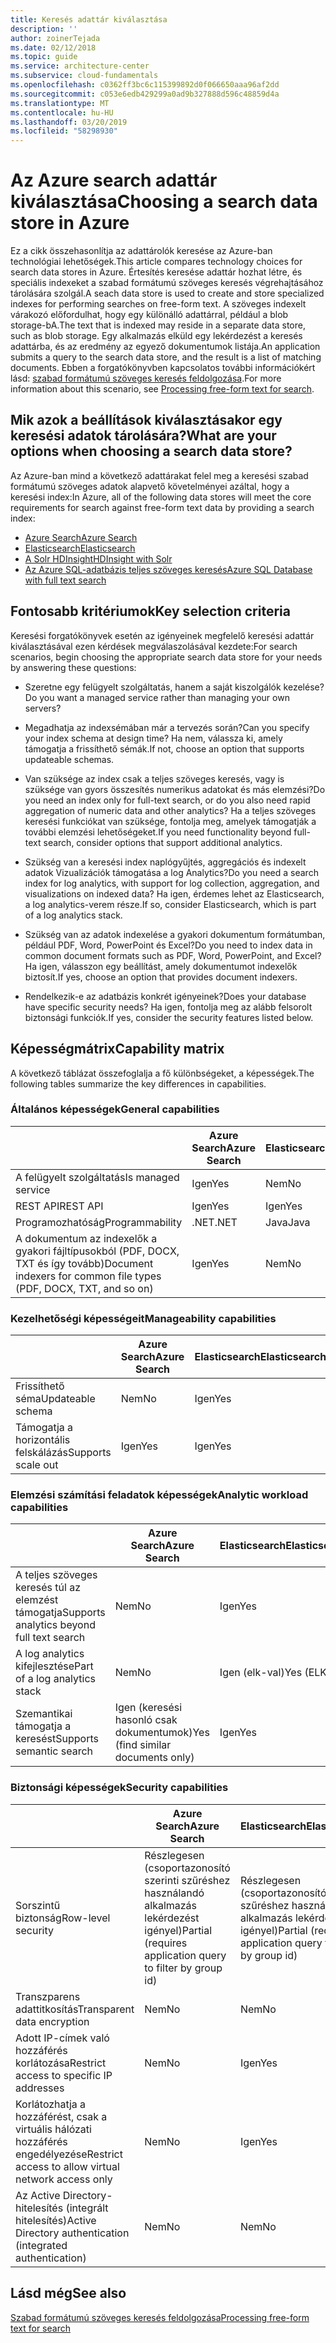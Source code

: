 ```yaml
---
title: Keresés adattár kiválasztása
description: ''
author: zoinerTejada
ms.date: 02/12/2018
ms.topic: guide
ms.service: architecture-center
ms.subservice: cloud-fundamentals
ms.openlocfilehash: c0362ff3bc6c115399892d0f066650aaa96af2dd
ms.sourcegitcommit: c053e6edb429299a0ad9b327888d596c48859d4a
ms.translationtype: MT
ms.contentlocale: hu-HU
ms.lasthandoff: 03/20/2019
ms.locfileid: "58298930"
---
```

# <a name="choosing-a-search-data-store-in-azure"></a><span data-ttu-id="eda3b-102">Az Azure search adattár kiválasztása</span><span class="sxs-lookup"><span data-stu-id="eda3b-102">Choosing a search data store in Azure</span></span>

<span data-ttu-id="eda3b-103">Ez a cikk összehasonlítja az adattárolók keresése az Azure-ban technológiai lehetőségek.</span><span class="sxs-lookup"><span data-stu-id="eda3b-103">This article compares technology choices for search data stores in Azure.</span></span> <span data-ttu-id="eda3b-104">Értesítés keresése adattár hozhat létre, és speciális indexeket a szabad formátumú szöveges keresés végrehajtásához tárolására szolgál.</span><span class="sxs-lookup"><span data-stu-id="eda3b-104">A seach data store is used to create and store specialized indexes for performing searches on free-form text.</span></span> <span data-ttu-id="eda3b-105">A szöveges indexelt várakozó előfordulhat, hogy egy különálló adattárral, például a blob storage-bA.</span><span class="sxs-lookup"><span data-stu-id="eda3b-105">The text that is indexed may reside in a separate data store, such as blob storage.</span></span> <span data-ttu-id="eda3b-106">Egy alkalmazás elküld egy lekérdezést a keresés adattárba, és az eredmény az egyező dokumentumok listája.</span><span class="sxs-lookup"><span data-stu-id="eda3b-106">An application submits a query to the search data store, and the result is a list of matching documents.</span></span> <span data-ttu-id="eda3b-107">Ebben a forgatókönyvben kapcsolatos további információkért lásd: [szabad formátumú szöveges keresés feldolgozása](../scenarios/search.md).</span><span class="sxs-lookup"><span data-stu-id="eda3b-107">For more information about this scenario, see [Processing free-form text for search](../scenarios/search.md).</span></span>

<!-- markdownlint-disable MD026 -->

## <a name="what-are-your-options-when-choosing-a-search-data-store"></a><span data-ttu-id="eda3b-108">Mik azok a beállítások kiválasztásakor egy keresési adatok tárolására?</span><span class="sxs-lookup"><span data-stu-id="eda3b-108">What are your options when choosing a search data store?</span></span>

<!-- markdownlint-enable MD026 -->

<span data-ttu-id="eda3b-109">Az Azure-ban mind a következő adattárakat felel meg a keresési szabad formátumú szöveges adatok alapvető követelményei azáltal, hogy a keresési index:</span><span class="sxs-lookup"><span data-stu-id="eda3b-109">In Azure, all of the following data stores will meet the core requirements for search against free-form text data by providing a search index:</span></span>

- [<span data-ttu-id="eda3b-110">Azure Search</span><span class="sxs-lookup"><span data-stu-id="eda3b-110">Azure Search</span></span>](/azure/search/search-what-is-azure-search)
- [<span data-ttu-id="eda3b-111">Elasticsearch</span><span class="sxs-lookup"><span data-stu-id="eda3b-111">Elasticsearch</span></span>](https://azuremarketplace.microsoft.com/marketplace/apps/elastic.elasticsearch?tab=Overview)
- [<span data-ttu-id="eda3b-112">A Solr HDInsight</span><span class="sxs-lookup"><span data-stu-id="eda3b-112">HDInsight with Solr</span></span>](/azure/hdinsight/hdinsight-hadoop-solr-install-linux)
- [<span data-ttu-id="eda3b-113">Az Azure SQL-adatbázis teljes szöveges keresés</span><span class="sxs-lookup"><span data-stu-id="eda3b-113">Azure SQL Database with full text search</span></span>](/sql/relational-databases/search/full-text-search)

## <a name="key-selection-criteria"></a><span data-ttu-id="eda3b-114">Fontosabb kritériumok</span><span class="sxs-lookup"><span data-stu-id="eda3b-114">Key selection criteria</span></span>

<span data-ttu-id="eda3b-115">Keresési forgatókönyvek esetén az igényeinek megfelelő keresési adattár kiválasztásával ezen kérdések megválaszolásával kezdete:</span><span class="sxs-lookup"><span data-stu-id="eda3b-115">For search scenarios, begin choosing the appropriate search data store for your needs by answering these questions:</span></span>

- <span data-ttu-id="eda3b-116">Szeretne egy felügyelt szolgáltatás, hanem a saját kiszolgálók kezelése?</span><span class="sxs-lookup"><span data-stu-id="eda3b-116">Do you want a managed service rather than managing your own servers?</span></span>

- <span data-ttu-id="eda3b-117">Megadhatja az indexsémában már a tervezés során?</span><span class="sxs-lookup"><span data-stu-id="eda3b-117">Can you specify your index schema at design time?</span></span> <span data-ttu-id="eda3b-118">Ha nem, válassza ki, amely támogatja a frissíthető sémák.</span><span class="sxs-lookup"><span data-stu-id="eda3b-118">If not, choose an option that supports updateable schemas.</span></span>

- <span data-ttu-id="eda3b-119">Van szüksége az index csak a teljes szöveges keresés, vagy is szüksége van gyors összesítés numerikus adatokat és más elemzési?</span><span class="sxs-lookup"><span data-stu-id="eda3b-119">Do you need an index only for full-text search, or do you also need rapid aggregation of numeric data and other analytics?</span></span> <span data-ttu-id="eda3b-120">Ha a teljes szöveges keresési funkciókat van szüksége, fontolja meg, amelyek támogatják a további elemzési lehetőségeket.</span><span class="sxs-lookup"><span data-stu-id="eda3b-120">If you need functionality beyond full-text search, consider options that support additional analytics.</span></span>

- <span data-ttu-id="eda3b-121">Szükség van a keresési index naplógyűjtés, aggregációs és indexelt adatok Vizualizációk támogatása a log Analytics?</span><span class="sxs-lookup"><span data-stu-id="eda3b-121">Do you need a search index for log analytics, with support for log collection, aggregation, and visualizations on indexed data?</span></span> <span data-ttu-id="eda3b-122">Ha igen, érdemes lehet az Elasticsearch, a log analytics-verem része.</span><span class="sxs-lookup"><span data-stu-id="eda3b-122">If so, consider Elasticsearch, which is part of a log analytics stack.</span></span>

- <span data-ttu-id="eda3b-123">Szükség van az adatok indexelése a gyakori dokumentum formátumban, például PDF, Word, PowerPoint és Excel?</span><span class="sxs-lookup"><span data-stu-id="eda3b-123">Do you need to index data in common document formats such as PDF, Word, PowerPoint, and Excel?</span></span> <span data-ttu-id="eda3b-124">Ha igen, válasszon egy beállítást, amely dokumentumot indexelők biztosít.</span><span class="sxs-lookup"><span data-stu-id="eda3b-124">If yes, choose an option that provides document indexers.</span></span>

- <span data-ttu-id="eda3b-125">Rendelkezik-e az adatbázis konkrét igényeinek?</span><span class="sxs-lookup"><span data-stu-id="eda3b-125">Does your database have specific security needs?</span></span> <span data-ttu-id="eda3b-126">Ha igen, fontolja meg az alább felsorolt biztonsági funkciók.</span><span class="sxs-lookup"><span data-stu-id="eda3b-126">If yes, consider the security features listed below.</span></span>

## <a name="capability-matrix"></a><span data-ttu-id="eda3b-127">Képességmátrix</span><span class="sxs-lookup"><span data-stu-id="eda3b-127">Capability matrix</span></span>

<span data-ttu-id="eda3b-128">A következő táblázat összefoglalja a fő különbségeket, a képességek.</span><span class="sxs-lookup"><span data-stu-id="eda3b-128">The following tables summarize the key differences in capabilities.</span></span>

### <a name="general-capabilities"></a><span data-ttu-id="eda3b-129">Általános képességek</span><span class="sxs-lookup"><span data-stu-id="eda3b-129">General capabilities</span></span>

| | <span data-ttu-id="eda3b-130">Azure Search</span><span class="sxs-lookup"><span data-stu-id="eda3b-130">Azure Search</span></span> | <span data-ttu-id="eda3b-131">Elasticsearch</span><span class="sxs-lookup"><span data-stu-id="eda3b-131">Elasticsearch</span></span> | <span data-ttu-id="eda3b-132">A Solr HDInsight</span><span class="sxs-lookup"><span data-stu-id="eda3b-132">HDInsight with Solr</span></span> | <span data-ttu-id="eda3b-133">SQL Database</span><span class="sxs-lookup"><span data-stu-id="eda3b-133">SQL Database</span></span> |
| --- | --- | --- | --- | --- |
| <span data-ttu-id="eda3b-134">A felügyelt szolgáltatás</span><span class="sxs-lookup"><span data-stu-id="eda3b-134">Is managed service</span></span> | <span data-ttu-id="eda3b-135">Igen</span><span class="sxs-lookup"><span data-stu-id="eda3b-135">Yes</span></span> | <span data-ttu-id="eda3b-136">Nem</span><span class="sxs-lookup"><span data-stu-id="eda3b-136">No</span></span> | <span data-ttu-id="eda3b-137">Igen</span><span class="sxs-lookup"><span data-stu-id="eda3b-137">Yes</span></span> | <span data-ttu-id="eda3b-138">Igen</span><span class="sxs-lookup"><span data-stu-id="eda3b-138">Yes</span></span> |  
| <span data-ttu-id="eda3b-139">REST API</span><span class="sxs-lookup"><span data-stu-id="eda3b-139">REST API</span></span> | <span data-ttu-id="eda3b-140">Igen</span><span class="sxs-lookup"><span data-stu-id="eda3b-140">Yes</span></span> | <span data-ttu-id="eda3b-141">Igen</span><span class="sxs-lookup"><span data-stu-id="eda3b-141">Yes</span></span> | <span data-ttu-id="eda3b-142">Igen</span><span class="sxs-lookup"><span data-stu-id="eda3b-142">Yes</span></span> | <span data-ttu-id="eda3b-143">Nem</span><span class="sxs-lookup"><span data-stu-id="eda3b-143">No</span></span> |
| <span data-ttu-id="eda3b-144">Programozhatóság</span><span class="sxs-lookup"><span data-stu-id="eda3b-144">Programmability</span></span> | <span data-ttu-id="eda3b-145">.NET</span><span class="sxs-lookup"><span data-stu-id="eda3b-145">.NET</span></span> | <span data-ttu-id="eda3b-146">Java</span><span class="sxs-lookup"><span data-stu-id="eda3b-146">Java</span></span> | <span data-ttu-id="eda3b-147">Java</span><span class="sxs-lookup"><span data-stu-id="eda3b-147">Java</span></span> | <span data-ttu-id="eda3b-148">T-SQL</span><span class="sxs-lookup"><span data-stu-id="eda3b-148">T-SQL</span></span> |
| <span data-ttu-id="eda3b-149">A dokumentum az indexelők a gyakori fájltípusokból (PDF, DOCX, TXT és így tovább)</span><span class="sxs-lookup"><span data-stu-id="eda3b-149">Document indexers for common file types (PDF, DOCX, TXT, and so on)</span></span> | <span data-ttu-id="eda3b-150">Igen</span><span class="sxs-lookup"><span data-stu-id="eda3b-150">Yes</span></span> | <span data-ttu-id="eda3b-151">Nem</span><span class="sxs-lookup"><span data-stu-id="eda3b-151">No</span></span> | <span data-ttu-id="eda3b-152">Igen</span><span class="sxs-lookup"><span data-stu-id="eda3b-152">Yes</span></span> | <span data-ttu-id="eda3b-153">Nem</span><span class="sxs-lookup"><span data-stu-id="eda3b-153">No</span></span> |

### <a name="manageability-capabilities"></a><span data-ttu-id="eda3b-154">Kezelhetőségi képességeit</span><span class="sxs-lookup"><span data-stu-id="eda3b-154">Manageability capabilities</span></span>

| | <span data-ttu-id="eda3b-155">Azure Search</span><span class="sxs-lookup"><span data-stu-id="eda3b-155">Azure Search</span></span> | <span data-ttu-id="eda3b-156">Elasticsearch</span><span class="sxs-lookup"><span data-stu-id="eda3b-156">Elasticsearch</span></span> | <span data-ttu-id="eda3b-157">A Solr HDInsight</span><span class="sxs-lookup"><span data-stu-id="eda3b-157">HDInsight with Solr</span></span> | <span data-ttu-id="eda3b-158">SQL Database</span><span class="sxs-lookup"><span data-stu-id="eda3b-158">SQL Database</span></span> |
| --- | --- | --- | --- | --- |
| <span data-ttu-id="eda3b-159">Frissíthető séma</span><span class="sxs-lookup"><span data-stu-id="eda3b-159">Updateable schema</span></span> | <span data-ttu-id="eda3b-160">Nem</span><span class="sxs-lookup"><span data-stu-id="eda3b-160">No</span></span> | <span data-ttu-id="eda3b-161">Igen</span><span class="sxs-lookup"><span data-stu-id="eda3b-161">Yes</span></span> | <span data-ttu-id="eda3b-162">Igen</span><span class="sxs-lookup"><span data-stu-id="eda3b-162">Yes</span></span> | <span data-ttu-id="eda3b-163">Igen</span><span class="sxs-lookup"><span data-stu-id="eda3b-163">Yes</span></span> |
| <span data-ttu-id="eda3b-164">Támogatja a horizontális felskálázás</span><span class="sxs-lookup"><span data-stu-id="eda3b-164">Supports scale out</span></span>  | <span data-ttu-id="eda3b-165">Igen</span><span class="sxs-lookup"><span data-stu-id="eda3b-165">Yes</span></span> | <span data-ttu-id="eda3b-166">Igen</span><span class="sxs-lookup"><span data-stu-id="eda3b-166">Yes</span></span> | <span data-ttu-id="eda3b-167">Igen</span><span class="sxs-lookup"><span data-stu-id="eda3b-167">Yes</span></span> | <span data-ttu-id="eda3b-168">Nem</span><span class="sxs-lookup"><span data-stu-id="eda3b-168">No</span></span> |

### <a name="analytic-workload-capabilities"></a><span data-ttu-id="eda3b-169">Elemzési számítási feladatok képességek</span><span class="sxs-lookup"><span data-stu-id="eda3b-169">Analytic workload capabilities</span></span>

| | <span data-ttu-id="eda3b-170">Azure Search</span><span class="sxs-lookup"><span data-stu-id="eda3b-170">Azure Search</span></span> | <span data-ttu-id="eda3b-171">Elasticsearch</span><span class="sxs-lookup"><span data-stu-id="eda3b-171">Elasticsearch</span></span> | <span data-ttu-id="eda3b-172">A Solr HDInsight</span><span class="sxs-lookup"><span data-stu-id="eda3b-172">HDInsight with Solr</span></span> | <span data-ttu-id="eda3b-173">SQL Database</span><span class="sxs-lookup"><span data-stu-id="eda3b-173">SQL Database</span></span> |
| --- | --- | --- | --- | --- |
| <span data-ttu-id="eda3b-174">A teljes szöveges keresés túl az elemzést támogatja</span><span class="sxs-lookup"><span data-stu-id="eda3b-174">Supports analytics beyond full text search</span></span> | <span data-ttu-id="eda3b-175">Nem</span><span class="sxs-lookup"><span data-stu-id="eda3b-175">No</span></span> | <span data-ttu-id="eda3b-176">Igen</span><span class="sxs-lookup"><span data-stu-id="eda3b-176">Yes</span></span> | <span data-ttu-id="eda3b-177">Igen</span><span class="sxs-lookup"><span data-stu-id="eda3b-177">Yes</span></span> | <span data-ttu-id="eda3b-178">Igen</span><span class="sxs-lookup"><span data-stu-id="eda3b-178">Yes</span></span> |
| <span data-ttu-id="eda3b-179">A log analytics kifejlesztése</span><span class="sxs-lookup"><span data-stu-id="eda3b-179">Part of a log analytics stack</span></span> | <span data-ttu-id="eda3b-180">Nem</span><span class="sxs-lookup"><span data-stu-id="eda3b-180">No</span></span> | <span data-ttu-id="eda3b-181">Igen (elk-val)</span><span class="sxs-lookup"><span data-stu-id="eda3b-181">Yes (ELK)</span></span> |  <span data-ttu-id="eda3b-182">Nem</span><span class="sxs-lookup"><span data-stu-id="eda3b-182">No</span></span> | <span data-ttu-id="eda3b-183">Nem</span><span class="sxs-lookup"><span data-stu-id="eda3b-183">No</span></span> |
| <span data-ttu-id="eda3b-184">Szemantikai támogatja a keresést</span><span class="sxs-lookup"><span data-stu-id="eda3b-184">Supports semantic search</span></span> | <span data-ttu-id="eda3b-185">Igen (keresési hasonló csak dokumentumok)</span><span class="sxs-lookup"><span data-stu-id="eda3b-185">Yes (find similar documents only)</span></span> | <span data-ttu-id="eda3b-186">Igen</span><span class="sxs-lookup"><span data-stu-id="eda3b-186">Yes</span></span> | <span data-ttu-id="eda3b-187">Igen</span><span class="sxs-lookup"><span data-stu-id="eda3b-187">Yes</span></span> | <span data-ttu-id="eda3b-188">Igen</span><span class="sxs-lookup"><span data-stu-id="eda3b-188">Yes</span></span> |

### <a name="security-capabilities"></a><span data-ttu-id="eda3b-189">Biztonsági képességek</span><span class="sxs-lookup"><span data-stu-id="eda3b-189">Security capabilities</span></span>

| | <span data-ttu-id="eda3b-190">Azure Search</span><span class="sxs-lookup"><span data-stu-id="eda3b-190">Azure Search</span></span> | <span data-ttu-id="eda3b-191">Elasticsearch</span><span class="sxs-lookup"><span data-stu-id="eda3b-191">Elasticsearch</span></span> | <span data-ttu-id="eda3b-192">A Solr HDInsight</span><span class="sxs-lookup"><span data-stu-id="eda3b-192">HDInsight with Solr</span></span> | <span data-ttu-id="eda3b-193">SQL Database</span><span class="sxs-lookup"><span data-stu-id="eda3b-193">SQL Database</span></span> |
| --- | --- | --- | --- | --- |
| <span data-ttu-id="eda3b-194">Sorszintű biztonság</span><span class="sxs-lookup"><span data-stu-id="eda3b-194">Row-level security</span></span> | <span data-ttu-id="eda3b-195">Részlegesen (csoportazonosító szerinti szűréshez használandó alkalmazás lekérdezést igényel)</span><span class="sxs-lookup"><span data-stu-id="eda3b-195">Partial (requires application query to filter by group id)</span></span> | <span data-ttu-id="eda3b-196">Részlegesen (csoportazonosító szerinti szűréshez használandó alkalmazás lekérdezést igényel)</span><span class="sxs-lookup"><span data-stu-id="eda3b-196">Partial (requires application query to filter by group id)</span></span> | <span data-ttu-id="eda3b-197">Igen</span><span class="sxs-lookup"><span data-stu-id="eda3b-197">Yes</span></span> | <span data-ttu-id="eda3b-198">Igen</span><span class="sxs-lookup"><span data-stu-id="eda3b-198">Yes</span></span> |
| <span data-ttu-id="eda3b-199">Transzparens adattitkosítás</span><span class="sxs-lookup"><span data-stu-id="eda3b-199">Transparent data encryption</span></span> | <span data-ttu-id="eda3b-200">Nem</span><span class="sxs-lookup"><span data-stu-id="eda3b-200">No</span></span> | <span data-ttu-id="eda3b-201">Nem</span><span class="sxs-lookup"><span data-stu-id="eda3b-201">No</span></span> | <span data-ttu-id="eda3b-202">Nem</span><span class="sxs-lookup"><span data-stu-id="eda3b-202">No</span></span> | <span data-ttu-id="eda3b-203">Igen</span><span class="sxs-lookup"><span data-stu-id="eda3b-203">Yes</span></span> |  
| <span data-ttu-id="eda3b-204">Adott IP-címek való hozzáférés korlátozása</span><span class="sxs-lookup"><span data-stu-id="eda3b-204">Restrict access to specific IP addresses</span></span> | <span data-ttu-id="eda3b-205">Nem</span><span class="sxs-lookup"><span data-stu-id="eda3b-205">No</span></span> | <span data-ttu-id="eda3b-206">Igen</span><span class="sxs-lookup"><span data-stu-id="eda3b-206">Yes</span></span> | <span data-ttu-id="eda3b-207">Igen</span><span class="sxs-lookup"><span data-stu-id="eda3b-207">Yes</span></span> | <span data-ttu-id="eda3b-208">Igen</span><span class="sxs-lookup"><span data-stu-id="eda3b-208">Yes</span></span> |
| <span data-ttu-id="eda3b-209">Korlátozhatja a hozzáférést, csak a virtuális hálózati hozzáférés engedélyezése</span><span class="sxs-lookup"><span data-stu-id="eda3b-209">Restrict access to allow virtual network access only</span></span> | <span data-ttu-id="eda3b-210">Nem</span><span class="sxs-lookup"><span data-stu-id="eda3b-210">No</span></span> | <span data-ttu-id="eda3b-211">Igen</span><span class="sxs-lookup"><span data-stu-id="eda3b-211">Yes</span></span> | <span data-ttu-id="eda3b-212">Igen</span><span class="sxs-lookup"><span data-stu-id="eda3b-212">Yes</span></span> | <span data-ttu-id="eda3b-213">Igen</span><span class="sxs-lookup"><span data-stu-id="eda3b-213">Yes</span></span> |  
| <span data-ttu-id="eda3b-214">Az Active Directory-hitelesítés (integrált hitelesítés)</span><span class="sxs-lookup"><span data-stu-id="eda3b-214">Active Directory authentication (integrated authentication)</span></span> | <span data-ttu-id="eda3b-215">Nem</span><span class="sxs-lookup"><span data-stu-id="eda3b-215">No</span></span> | <span data-ttu-id="eda3b-216">Nem</span><span class="sxs-lookup"><span data-stu-id="eda3b-216">No</span></span> | <span data-ttu-id="eda3b-217">Nem</span><span class="sxs-lookup"><span data-stu-id="eda3b-217">No</span></span> | <span data-ttu-id="eda3b-218">Igen</span><span class="sxs-lookup"><span data-stu-id="eda3b-218">Yes</span></span> |

## <a name="see-also"></a><span data-ttu-id="eda3b-219">Lásd még</span><span class="sxs-lookup"><span data-stu-id="eda3b-219">See also</span></span>

[<span data-ttu-id="eda3b-220">Szabad formátumú szöveges keresés feldolgozása</span><span class="sxs-lookup"><span data-stu-id="eda3b-220">Processing free-form text for search</span></span>](../scenarios/search.md)
